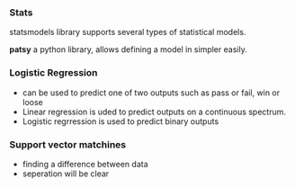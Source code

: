 ### Stats
statsmodels library supports several types of statistical models.

**patsy** a python library, allows defining a model in simpler easily.

### Logistic Regression
- can be used to predict one of two outputs
such as pass or fail, win or loose
- Linear regression is uded to predict outputs on a continuous spectrum.
- Logistic regrression is used to predict binary outputs


### Support vector matchines
- finding a difference between data
- seperation will be clear  